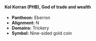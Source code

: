 #### Kol Korran (PHB), God of trade and wealth
- **Pantheon:** Eberron
- **Alignment:** N
- **Domains:** Trickery
- **Symbol:** Nine-sided gold coin